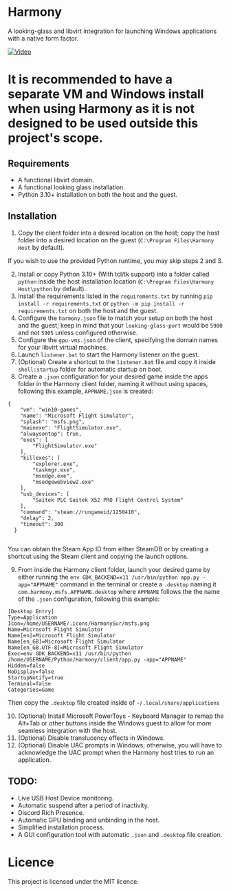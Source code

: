 # Harmony
 A looking-glass and libvirt integration for launching Windows applications with a native form factor.

[![Video](https://img.youtube.com/vi/MWZ3jt53io8/maxresdefault.jpg)](https://youtu.be/MWZ3jt53io8)

# It is recommended to have a separate VM and Windows install when using Harmony as it is not designed to be used outside this project's scope.

## Requirements

* A functional libvirt domain.
* A functional looking glass installation.
* Python 3.10+ installation on both the host and the guest.

## Installation

1. Copy the client folder into a desired location on the host; copy the host folder into a desired location on the guest (`C:\Program Files\Harmony Host` by default).

If you wish to use the provided Python runtime, you may skip steps 2 and 3.

2. Install or copy Python 3.10+ (With tcl/tk support) into a folder called `python` inside the host installation location (`C:\Program Files\Harmony Host\python` by default).
3. Install the requirements listed in the `requirements.txt` by running `pip install -r requirements.txt` or `python -m pip install -r requirements.txt` on both the host and the guest.
4. Configure the `harmony.json` file to match your setup on both the host and the guest; keep in mind that your `looking-glass-port` would be `5900` and not `5905` unless configured otherwise.
5. Configure the `gpu-vms.json` of the client, specifying the domain names for your libvirt virtual machines.
6. Launch `listener.bat` to start the Harmony listener on the guest.
7. (Optional) Create a shortcut to the `listener.bat` file and copy it inside `shell:startup` folder for automatic startup on boot.
8. Create a `.json` configuration for your desired game inside the apps folder in the Harmony client folder, naming it without using spaces, following this example, `APPNAME.json` is created:

```
{
    "vm": "win10-games",
    "name": "Microsoft Flight Simulator",
    "splash": "msfs.png",
    "mainexe": "FlightSimulator.exe",
    "alwaysontop": true,
    "exes": [
        "FlightSimulator.exe"
    ],
    "killexes": [
        "explorer.exe",
        "taskmgr.exe",
        "msedge.exe",
        "msedgewebview2.exe"
    ],
    "usb_devices": [
        "Saitek PLC Saitek X52 PRO Flight Control System"
    ],
    "command": "steam://rungameid/1250410",
    "delay": 2,
    "timeout": 300
  }
  
```

You can obtain the Steam App ID from either SteamDB or by creating a shortcut using the Steam client and copying the launch options.

9. From inside the Harmony client folder, launch your desired game by either running the `env GDK_BACKEND=x11 /usr/bin/python app.py -app="APPNAME"` command in the terminal or create a `.desktop` naming it `com.harmony.msfs.APPNAME.desktop` where `APPNAME` follows the the name of the `.json` configuration, following this example:

```
[Desktop Entry]
Type=Application
Icon=/home/USERNAME/.icons/HarmonySur/msfs.png
Name=Microsoft Flight Simulator
Name[en]=Microsoft Flight Simulator
Name[en_GB]=Microsoft Flight Simulator
Name[en_GB.UTF-8]=Microsoft Flight Simulator
Exec=env GDK_BACKEND=x11 /usr/bin/python /home/USERNAME/Python/Harmony/client/app.py -app="APPNAME"
Hidden=false
NoDisplay=false
StartupNotify=true
Terminal=false
Categories=Game
```

Then copy the `.desktop` file created inside of `~/.local/share/applications`

10. (Optional) Install Microsoft PowerToys - Keyboard Manager to remap the Alt+Tab or other buttons inside the Windows guest to allow for more seamless integration with the host.
11. (Optional) Disable translucency effects in Windows.
12. (Optional) Disable UAC prompts in Windows; otherwise, you will have to acknowledge the UAC prompt when the Harmony host tries to run an application.

## TODO:

* Live USB Host Device monitoring.
* Automatic suspend after a period of inactivity.
* Discord Rich Presence.
* Automatic GPU binding and unbinding in the host.
* Simplified installation process.
* A GUI configuration tool with automatic `.json` and `.desktop` file creation.

# Licence

This project is licensed under the MIT licence.